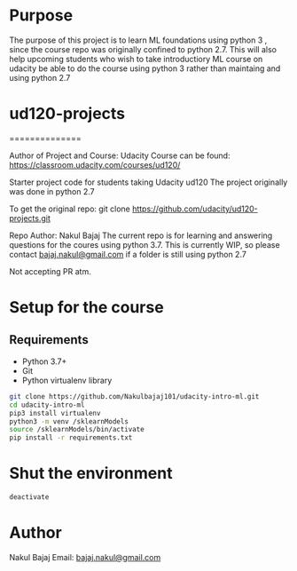 # Purpose

The purpose of this project is to learn ML foundations using 
python 3 , since the course repo was originally confined to
python 2.7. This will also help upcoming students who wish to take
introductiory ML course on udacity be able to do the course using 
python 3 rather than maintaing and using python 2.7

# ud120-projects
==============

Author of Project and Course: Udacity
Course can be found:
https://classroom.udacity.com/courses/ud120/

Starter project code for students taking Udacity ud120
The project originally was done in python 2.7

To get the original repo:
git clone https://github.com/udacity/ud120-projects.git

Repo Author: Nakul Bajaj
The current repo is for learning and answering questions for the coures
using python 3.7. This is currently WIP, so please contact bajaj.nakul@gmail.com
if a folder is still using python 2.7

Not accepting PR atm.


# Setup for the course

## Requirements
* Python 3.7+
* Git
* Python virtualenv library


```bash
git clone https://github.com/Nakulbajaj101/udacity-intro-ml.git
cd udacity-intro-ml
pip3 install virtualenv 
python3 -m venv /sklearnModels
source /sklearnModels/bin/activate
pip install -r requirements.txt
```

# Shut the environment
```bash
deactivate
```

# Author
Nakul Bajaj
Email: bajaj.nakul@gmail.com
